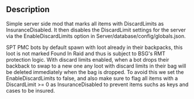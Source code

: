 ## Description ##
Simple server side mod that marks all items with DiscardLimits as InsuranceDisabled. It then disables the DiscardLimit settings for the server via the EnableDiscardLimits option in Server/database/config/globals.json. 

SPT PMC bots by default spawn with loot already in their backpacks, this loot is not marked Found In Raid and thus is subject to BSG's RMT protection logic. With discard limits enabled, when a bot drops their backback to swap to a new one any loot with discard limits in their bag will be deleted immediately when the bag is dropped. To avoid this we set the EnableDiscardLimits to false, and also make sure to flag all items with a DiscardLimit >= 0 as InsuranceDisabled to prevent items suchs as keys and cases to be insured.